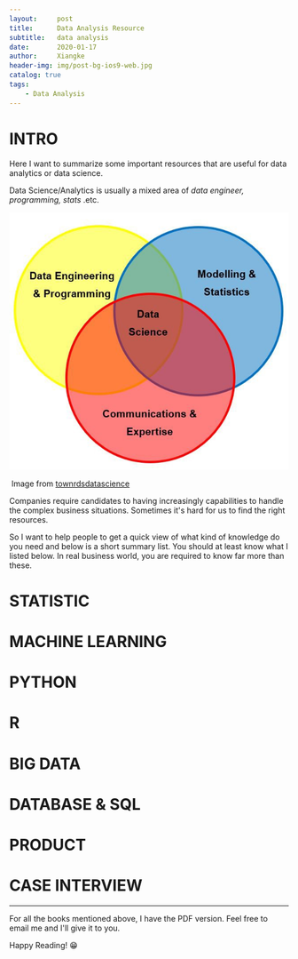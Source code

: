```yaml
---
layout:     post
title:      Data Analysis Resource
subtitle:   data analysis
date:       2020-01-17
author:     Xiangke
header-img: img/post-bg-ios9-web.jpg
catalog: true
tags:
    - Data Analysis
---
```

# INTRO

Here I want to summarize some important resources that are useful for data analytics or data science. 

Data Science/Analytics is usually a mixed area of *data engineer, programming, stats* .etc. 

![ds-area](../img/post-ml-area.jpeg)

​																																Image from [townrdsdatascience]()

Companies require candidates to having increasingly capabilities to handle the complex business situations. Sometimes it's hard for us to find the right resources. 

So I want to help people to get a quick view of what kind of knowledge do you need and below is a short summary list. You should at least know what I listed below. In real business world, you are required to know far more than these. 



# STATISTIC

<In introduction to statistical learning with application in R> 

<Practical Statistics for Data Scientists>

<The Elements of Statistical Learning>

# MACHINE LEARNING

<DataScience for Business>

<Hands on Machine Learning with ScikitLearn>

<The Path to Predictive Analytics and Machine Learning>

# PYTHON

<Python Data Science Handbook>

<Starting Out with Python>

# R

<R for Data Science>

# BIG DATA

<Programming Hive>

<The-Data-Engineers-Guide-to-Apache-Spark>

<Hadoop the definite guide>

# DATABASE & SQL

<Database Design Application Development and Administration>

<MYSQL Cookbook>

<SQL Queries for mere mortals>

# PRODUCT

<Lean Analycis>

<Cracking the PM Interview>

# CASE INTERVIEW

<Case in Point>



-------

For all the books mentioned above, I have the PDF version. Feel free to email me and I'll give it to you.

Happy Reading! :grin: